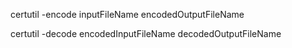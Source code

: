 certutil -encode inputFileName encodedOutputFileName

certutil -decode encodedInputFileName decodedOutputFileName
